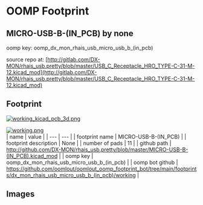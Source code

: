 # OOMP Footprint  
## MICRO-USB-B-(IN_PCB)  by none  
  
oomp key: oomp_dx_mon_rhais_usb_micro_usb_b_(in_pcb)  
  
source repo at: [http://gitlab.com/DX-MON/rhais_usb.pretty/blob/master/USB_C_Receptacle_HRO_TYPE-C-31-M-12.kicad_mod](http://gitlab.com/DX-MON/rhais_usb.pretty/blob/master/USB_C_Receptacle_HRO_TYPE-C-31-M-12.kicad_mod)  
## Footprint  
  
[![working_kicad_pcb_3d.png](working_kicad_pcb_3d_600.png)](working_kicad_pcb_3d.png)  
  
[![working.png](working_600.png)](working.png)  
| name | value | 
| --- | --- | 
| footprint name | MICRO-USB-B-(IN_PCB) | 
| footprint description | None | 
| number of pads | 11 | 
| github path | http://github.com/DX-MON/rhais_usb.pretty/blob/master/MICRO-USB-B-(IN_PCB).kicad_mod | 
| oomp key | oomp_dx_mon_rhais_usb_micro_usb_b_(in_pcb) | 
| oomp bot github | https://github.com/oomlout/oomlout_oomp_footprint_bot/tree/main/footprints/dx_mon_rhais_usb_micro_usb_b_(in_pcb)/working | 
## Images  
